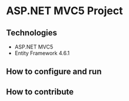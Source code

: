 # ASP.NET MVC5 Project
## Technologies
- ASP.NET MVC5
- Entity Framework 4.6.1
## How to configure and run
## How to contribute